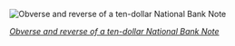 
![Obverse and reverse of a ten-dollar National Bank Note](https://upload.wikimedia.org/wikipedia/commons/thumb/9/96/US-NBN-HI-Honolulu-5550-1882BB-10-1-B.jpg/525px-US-NBN-HI-Honolulu-5550-1882BB-10-1-B.jpg)

*[Obverse and reverse of a ten-dollar National Bank Note](https://wikipedia.org/wiki/File:US-NBN-HI-Honolulu-5550-1882BB-10-1-B.jpg)*
